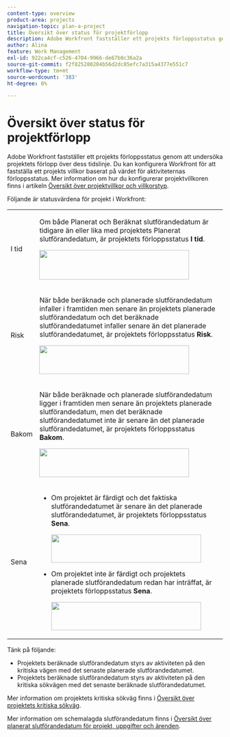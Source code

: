 ```yaml
---
content-type: overview
product-area: projects
navigation-topic: plan-a-project
title: Översikt över status för projektförlopp
description: Adobe Workfront fastställer ett projekts förloppsstatus genom att undersöka projektets förlopp över dess tidslinje. Du kan konfigurera Workfront för att fastställa ett projekts villkor baserat på värdet för aktiviteternas förloppsstatus. Mer information om hur du konfigurerar projektvillkoren finns i artikeln Översikt över projektvillkor och villkorstyp.
author: Alina
feature: Work Management
exl-id: 922ca4cf-c526-4704-9966-de67b0c36a2a
source-git-commit: f2f825280204b56d2dc85efc7a315a4377e551c7
workflow-type: tm+mt
source-wordcount: '383'
ht-degree: 0%

---
```


# Översikt över status för projektförlopp

Adobe Workfront fastställer ett projekts förloppsstatus genom att undersöka projektets förlopp över dess tidslinje. Du kan konfigurera Workfront för att fastställa ett projekts villkor baserat på värdet för aktiviteternas förloppsstatus. Mer information om hur du konfigurerar projektvillkoren finns i artikeln [Översikt över projektvillkor och villkorstyp](../../../manage-work/projects/manage-projects/project-condition-and-condition-type.md).

Följande är statusvärdena för projekt i Workfront:

<table style="table-layout:auto"> 
 <col> 
 <col> 
 <tbody> 
  <tr> 
   <td>I tid</td> 
   <td> <p>Om både Planerat och Beräknat slutförandedatum är tidigare än eller lika med projektets Planerat slutförandedatum, är projektets förloppsstatus <strong>I tid</strong>.</p> <p> <img src="assets/project-on-time-progress-status-350x69.png" style="width: 350;height: 69;"> </p> </td> 
  </tr> 
  <tr> 
   <td>Risk</td> 
   <td> <p>När både beräknade och planerade slutförandedatum infaller i framtiden men senare än projektets planerade slutförandedatum och det beräknade slutförandedatumet infaller senare än det planerade slutförandedatumet, är projektets förloppsstatus <strong>Risk</strong>. </p> <p> <img src="assets/project-at-risk-progress-status-350x67.png" style="width: 350;height: 67;"> </p> </td> 
  </tr> 
  <tr> 
   <td>Bakom</td> 
   <td> <p>När både beräknade och planerade slutförandedatum ligger i framtiden men senare än projektets planerade slutförandedatum, men det beräknade slutförandedatumet inte är senare än det planerade slutförandedatumet, är projektets förloppsstatus <strong>Bakom</strong>.</p> <p> <img src="assets/project-behind-progress-status-350x67.png" style="width: 350;height: 67;"> </p> </td> 
  </tr> 
  <tr> 
   <td>Sena</td> 
   <td> 
    <ul> 
     <li> <p>Om projektet är färdigt och det faktiska slutförandedatumet är senare än det planerade slutförandedatumet, är projektets förloppsstatus <strong>Sena</strong>. </p> <p> <img src="assets/project-late-progress-status-350x66.png" style="width: 350;height: 66;"> </p> </li> 
     <li> <p>Om projektet inte är färdigt och projektets planerade slutförandedatum redan har inträffat, är projektets förloppsstatus <strong>Sena</strong>. </p> <p> <img src="assets/project-late-progress-status-incomplete-status-350x66.png" style="width: 350;height: 66;"> </p> </li> 
    </ul> </td> 
  </tr> 
 </tbody> 
</table>

Tänk på följande:

* Projektets beräknade slutförandedatum styrs av aktiviteten på den kritiska vägen med det senaste planerade slutförandedatumet.
* Projektets beräknade slutförandedatum styrs av aktiviteten på den kritiska sökvägen med det senaste beräknade slutförandedatumet.

Mer information om projektets kritiska sökväg finns i [Översikt över projektets kritiska sökväg](../../../manage-work/tasks/manage-tasks/critical-path.md).

Mer information om schemalagda slutförandedatum finns i [Översikt över planerat slutförandedatum för projekt, uppgifter och ärenden](../../../manage-work/projects/planning-a-project/project-projected-completion-date.md).
